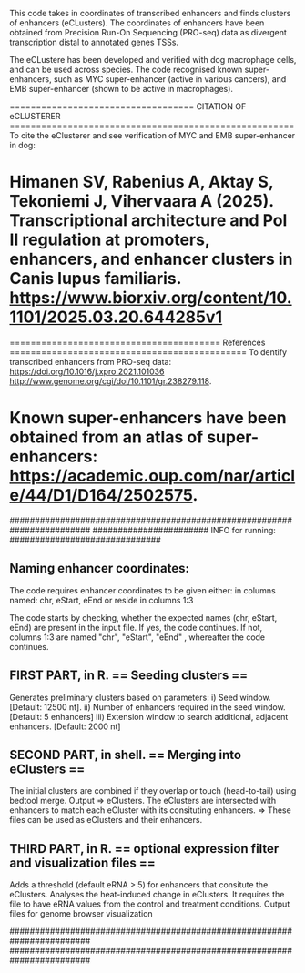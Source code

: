 
This code takes in coordinates of transcribed enhancers and finds clusters of enhancers (eCLusters).
The coordinates of enhancers have been obtained from Precision Run-On Sequencing (PRO-seq) data as divergent transcription distal to annotated genes TSSs.

The eCLustere has been developed and verified with dog macrophage cells, and can be used across species.
The code recognised known super-enhancers, such as MYC super-enhancer (active in various cancers), and EMB super-enhancer (shown to be active in macrophages).




=================================== CITATION OF eCLUSTERER ======================================================
To cite the eClusterer and see verification of MYC and EMB super-enhancer in dog:

Himanen SV, Rabenius A, Aktay S, Tekoniemi J, Vihervaara A (2025). 
Transcriptional architecture and Pol II regulation at promoters, enhancers, and enhancer clusters in Canis lupus familiaris. 
https://www.biorxiv.org/content/10.1101/2025.03.20.644285v1
=================================================================================================================


======================================== References =============================================
To dentify transcribed enhancers from PRO-seq data:
https://doi.org/10.1016/j.xpro.2021.101036
http://www.genome.org/cgi/doi/10.1101/gr.238279.118.

Known super-enhancers have been obtained from an atlas of super-enhancers: 
https://academic.oup.com/nar/article/44/D1/D164/2502575. 
================================================================================================






########################################################################
####################### INFO for running: ##############################

## Naming enhancer coordinates:
 The code requires enhancer coordinates to be given either:
 in columns named: chr, eStart, eEnd
 or reside in columns 1:3

The code starts by checking, whether the expected names (chr, eStart, eEnd) are present in the input file.
If yes, the code continues. If not, columns 1:3 are named "chr", "eStart", "eEnd" , whereafter the code continues.


## FIRST PART, in R.       == Seeding clusters ==
 Generates preliminary clusters based on parameters:
 i)    Seed window. [Default: 12500 nt].
 ii)   Number of enhancers required in the seed window. [Default: 5 enhancers]
 iii)  Extension window to search additional, adjacent enhancers. [Default: 2000 nt]


## SECOND PART, in shell.   == Merging into eClusters ==
 The initial clusters are combined if they overlap or touch (head-to-tail) using bedtool merge. Output => eClusters.
 The eClusters are intersected with enhancers to match each eCluster with its consituting enhancers. 
     =>    These files can be used as eClusters and their enhancers. 

## THIRD PART, in R.       == optional expression filter and visualization files ==
 Adds a threshold (default eRNA > 5) for enhancers that consitute the eClusters.
 Analyses the heat-induced change in eClusters. It requires the file to have eRNA values from the control and treatment conditions.
 Output files for genome browser visualization

########################################################################
########################################################################
